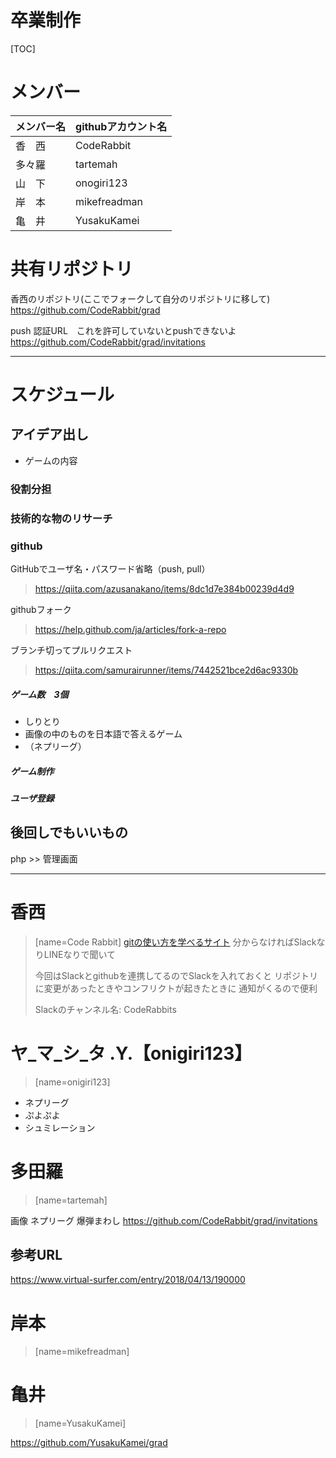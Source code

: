 # 卒業制作

[TOC]

# メンバー
| メンバー名 | githubアカウント名 |
| -------- | ----------- |
| 香　西    | CodeRabbit  |
| 多々羅    | tartemah    |
| 山　下    | onogiri123  |
| 岸　本    | mikefreadman|
| 亀　井    | YusakuKamei |
 
# 共有リポジトリ
香西のリポジトリ(ここでフォークして自分のリポジトリに移して)
https://github.com/CodeRabbit/grad

push 認証URL　これを許可していないとpushできないよ
https://github.com/CodeRabbit/grad/invitations

---
# スケジュール

## アイデア出し
 - ゲームの内容

### 役割分担

### 技術的な物のリサーチ

### github
GitHubでユーザ名・パスワード省略（push, pull）
>https://qiita.com/azusanakano/items/8dc1d7e384b00239d4d9

githubフォーク
> https://help.github.com/ja/articles/fork-a-repo

ブランチ切ってプルリクエスト
> https://qiita.com/samurairunner/items/7442521bce2d6ac9330b

##### ゲーム数　3個
 - しりとり
 - 画像の中のものを日本語で答えるゲーム
 - （ネプリーグ）
##### ゲーム制作

##### ユーザ登録




## 後回しでもいいもの
php >> 管理画面

---

# 香西
> [name=Code Rabbit]
> [gitの使い方を学べるサイト](https://learngitbranching.js.org/)
> 分からなければSlackなりLINEなりで聞いて
> 
> 今回はSlackとgithubを連携してるのでSlackを入れておくと
> リポジトリに変更があったときやコンフリクトが起きたときに
> 通知がくるので便利
> 
> Slackのチャンネル名: CodeRabbits
> 
> 

# ヤ_マ_シ_タ .Y.【onigiri123】
> [name=onigiri123]

- ネプリーグ
- ぷよぷよ
- シュミレーション

# 多田羅
> [name=tartemah]

画像
ネプリーグ
爆弾まわし
https://github.com/CodeRabbit/grad/invitations

## 参考URL
https://www.virtual-surfer.com/entry/2018/04/13/190000

# 岸本
> [name=mikefreadman]



# 亀井
> [name=YusakuKamei]

https://github.com/YusakuKamei/grad
